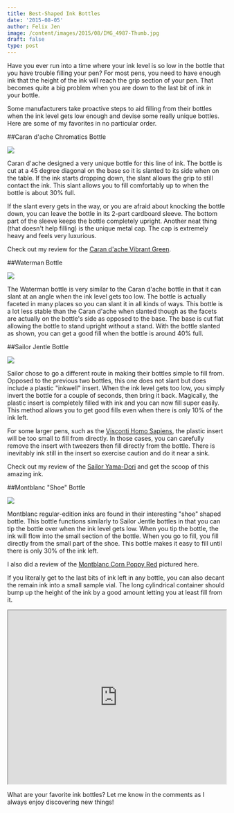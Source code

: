 ```yaml
---
title: Best-Shaped Ink Bottles
date: '2015-08-05'
author: Felix Jen
image: /content/images/2015/08/IMG_4987-Thumb.jpg
draft: false
type: post
---
```

Have you ever run into a time where your ink level is so low in the bottle that you have trouble filling your pen? For most pens, you need to have enough ink that the height of the ink will reach the grip section of your pen. That becomes quite a big problem when you are down to the last bit of ink in your bottle.

Some manufacturers take proactive steps to aid filling from their bottles when the ink level gets low enough and devise some really unique bottles. Here are some of my favorites in no particular order.

##Caran d'ache Chromatics Bottle

![](/content/images/2015/08/IMG_4987.jpg)

Caran d'ache designed a very unique bottle for this line of ink. The bottle is cut at a 45 degree diagonal on the base so it is slanted to its side when on the table. If the ink starts dropping down, the slant allows the grip to still contact the ink. This slant allows you to fill comfortably up to when the bottle is about 30% full. 

If the slant every gets in the way, or you are afraid about knocking the bottle down, you can leave the bottle in its 2-part cardboard sleeve. The bottom part of the sleeve keeps the bottle completely upright. Another neat thing (that doesn't help filling) is the unique metal cap. The cap is extremely heavy and feels very luxurious.

Check out my review for the [Caran d'ache Vibrant Green](/caran-dache-vibrant-green-review/).

##Waterman Bottle

![](/content/images/2015/08/IMG_4990.jpg)

The Waterman bottle is very similar to the Caran d'ache bottle in that it can slant at an angle when the ink level gets too low. The bottle is actually faceted in many places so you can slant it in all kinds of ways. This bottle is a lot less stable than the Caran d'ache when slanted though as the facets are actually on the bottle's side as opposed to the base. The base is cut flat allowing the bottle to stand upright without a stand. With the bottle slanted as shown, you can get a good fill when the bottle is around 40% full.

##Sailor Jentle Bottle

![](/content/images/2015/08/IMG_4999.jpg)

Sailor chose to go a different route in making their bottles simple to fill from. Opposed to the previous two bottles, this one does not slant but does include a plastic "inkwell" insert. When the ink level gets too low, you simply invert the bottle for a couple of seconds, then bring it back. Magically, the plastic insert is completely filled with ink and you can now fill super easily. This method allows you to get good fills even when there is only 10% of the ink left.

For some larger pens, such as the [Visconti Homo Sapiens](http://www.inksandpens.com/visconti-homo-sapiens-review/), the plastic insert will be too small to fill from directly. In those cases, you can carefully remove the insert with tweezers then fill directly from the bottle. There is inevitably ink still in the insert so exercise caution and do it near a sink.

Check out my review of the [Sailor Yama-Dori](/sailor-jentle-yama-dori-review/) and get the scoop of this amazing ink.

##Montblanc "Shoe" Bottle

![](/content/images/2015/08/IMG_4994.jpg)

Montblanc regular-edition inks are found in their interesting "shoe" shaped bottle. This bottle functions similarly to Sailor Jentle bottles in that you can tip the bottle over when the ink level gets low. When you tip the bottle, the ink will flow into the small section of the bottle. When you go to fill, you fill directly from the small part of the shoe. This bottle makes it easy to fill until there is only 30% of the ink left.

I also did a review of the [Montblanc Corn Poppy Red](/montblanc-corn-poppy-red-review/) pictured here. 

If you literally get to the last bits of ink left in any bottle, you can also decant the remain ink into a small sample vial. The long cylindrical container should bump up the height of the ink by a good amount letting you at least fill from it. 

<iframe src="http://lib.inksandpens.com/slideshows/How-to/Best%20Ink%20Bottle/" width="100%" height="400px" scrolling="no"></iframe>

What are your favorite ink bottles? Let me know in the comments as I always enjoy discovering new things! 


